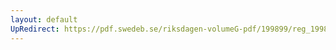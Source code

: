 ```yaml
---
layout: default
UpRedirect: https://pdf.swedeb.se/riksdagen-volumeG-pdf/199899/reg_199899/reg_199899_0139.pdf
---
```

